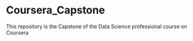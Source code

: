 # Coursera_Capstone
This repository is the Capstone of the Data Science professional course on Coursera
